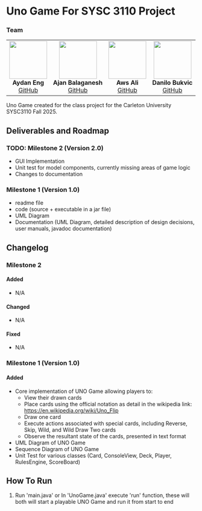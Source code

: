 # Uno Game For SYSC 3110 Project

### Team

<table>
  <tr>
    <td align="center">
      <img src="https://github.com/qydan.png" width="100px" alt=""/><br />
      <b>Aydan Eng</b><br />
      <a href="https://github.com/qydan">GitHub</a>
    </td>
    <td align="center">
      <img src="https://github.com/AjanzzSkool.png" width="100px" alt=""/><br />
      <b>Ajan Balaganesh</b><br />
      <a href="https://github.com/AjanzzSkool">GitHub</a>
    </td>
<td align="center">
      <img src="https://github.com/AwsAli05.png" width="100px" alt=""/><br />
      <b>Aws Ali</b><br />
      <a href="https://github.com/AwsAli05">GitHub</a>
    </td>
<td align="center">
      <img src="https://github.com/danilo-hire-me.png" width="100px" alt=""/><br />
      <b>Danilo Bukvic</b><br />
      <a href="https://github.com/danilo-hire-me">GitHub</a>
    </td>
  </tr>
</table>

Uno Game created for the class project for the Carleton University SYSC3110 Fall 2025.

## Deliverables and Roadmap

### TODO: Milestone 2 (Version 2.0)
- GUI Implementation
- Unit test for model components, currently missing areas of game logic
- Changes to documentation

### Milestone 1 (Version 1.0)
- readme file
- code (source + executable in a jar file)
- UML Diagram
- Documentation (UML Diagram, detailed description of design decisions, user manuals, javadoc documentation)

## Changelog

### Milestone 2

#### Added
- N/A

#### Changed
- N/A

#### Fixed
- N/A

### Milestone 1 (Version 1.0)

#### Added
- Core implementation of UNO Game allowing players to:
    - View their drawn cards
    - Place cards using the official notation as detail in the wikipedia link: https://en.wikipedia.org/wiki/Uno_Flip
    - Draw one card
    - Execute actions associated with special cards, including Reverse, Skip, Wild, and Wild Draw Two cards
    - Observe the resultant state of the cards, presented in text format
- UML Diagram of UNO Game
- Sequence Diagram of UNO Game
- Unit Test for various classes (Card, ConsoleView, Deck, Player, RulesEngine, ScoreBoard)

## How To Run
1. Run 'main.java' or In 'UnoGame.java' execute 'run' function, these will both will start a playable UNO Game and run it from start to end
